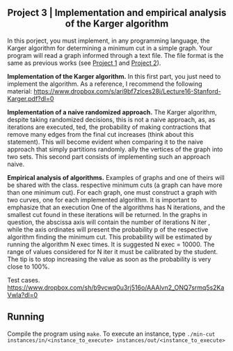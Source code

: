 <h2 align="center">Project 3 | Implementation and empirical analysis of the Karger algorithm</h2>

In this porject, you must implement, in any programming language, the Karger algorithm
for determining a minimum cut in a simple graph. Your program will read a graph
informed through a text file. The file format is the same as previous works (see [Project 1](https://github.com/WeslleyDeziderio/applied-graph-theory) and [Project 2](https://github.com/WeslleyDeziderio/graph-search)).

**Implementation of the Karger algorithm.** In this first part, you just need to implement the algorithm.
As a reference, I recommend the following material:
<https://www.dropbox.com/s/ari9bf7zlces28j/Lecture16-Stanford-Karger.pdf?dl=0>

**Implementation of a naive randomized approach.** The Karger algorithm, despite taking
randomized decisions, this is not a naive approach, as, as iterations are executed,
ted, the probability of making contractions that remove many edges from the final cut increases (think about
this statement). This will become evident when comparing it to the naive approach that simply partitions randomly.
ally the vertices of the graph into two sets. This second part consists of implementing such an approach
naive.

**Empirical analysis of algorithms.** Examples of graphs and one of theirs will be shared with the class.
respective minimum cuts (a graph can have more than one minimum cut). For each graph, one must construct
a graph with two curves, one for each implemented algorithm. It is important to emphasize that an execution
One of the algorithms has N iterations, and the smallest cut found in these iterations will be returned.
In the graphs in question, the abscissa axis will contain the number of iterations N iter , while the axis
ordinates will present the probability p of the respective algorithm finding the minimum cut. This probability will be estimated by running the algorithm N exec times. It is suggested N exec = 10000. The range of values considered
for N iter it must be calibrated by the student. The tip is to stop increasing the value as soon as the probability
is very close to 100%.

Test cases. <https://www.dropbox.com/sh/b9vcwq0u3rj516o/AAAlvn2_ONQ7srmq5s2KaVwla?dl=0>

## Running

Compile the program using `make`. To execute an instance, type `./min-cut instances/in/<instance_to_execute> instances/out/<instance_to_execute>`